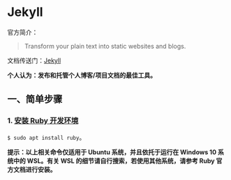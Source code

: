# Jekyll

官方简介：

> Transform your plain text into static websites and blogs.

文档传送门：[Jekyll][1]

**个人认为：发布和托管个人博客/项目文档的最佳工具。**

## 一、简单步骤

### 1. [安装 Ruby 开发环境][2]
`$ sudo apt install ruby`。

**提示：以上相关命令仅适用于 Ubuntu 系统，并且依托于运行在 Windows 10 系统中的 WSL。有关 WSL 的细节请自行搜索，若使用其他系统，请参考 Ruby 官方文档进行安装。**

[1]:https://jekyllrb.com/
[2]:https://www.ruby-lang.org/en/downloads/